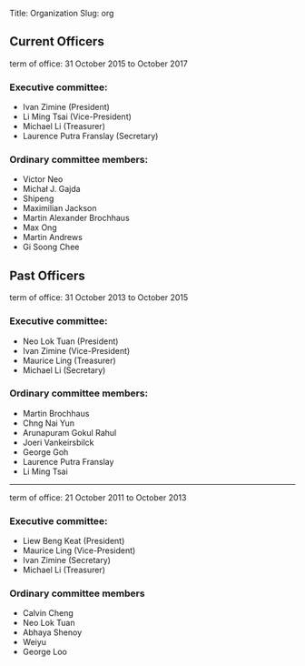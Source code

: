 Title: Organization
Slug: org

## Current Officers

term of office: 31 October 2015 to October 2017

### Executive committee:

- Ivan Zimine (President)
- Li Ming Tsai (Vice-President)
- Michael Li  (Treasurer)
- Laurence Putra Franslay (Secretary)


### Ordinary committee members:

- Victor Neo
- Michał J. Gajda
- Shipeng
- Maximilian Jackson
- Martin Alexander Brochhaus
- Max Ong
- Martin Andrews
- Gi Soong Chee


## Past Officers 

term of office: 31 October 2013 to October 2015

### Executive committee:

- Neo Lok Tuan (President)
- Ivan Zimine (Vice-President)
- Maurice Ling (Treasurer)
- Michael Li (Secretary)


### Ordinary committee members:

- Martin Brochhaus
- Chng Nai Yun
- Arunapuram Gokul Rahul
- Joeri Vankeirsbilck
- George Goh
- Laurence Putra Franslay
- Li Ming Tsai

********

term of office: 21 October 2011 to October 2013

### Executive committee:

- Liew Beng Keat (President)
- Maurice Ling (Vice-President)
- Ivan Zimine (Secretary)
- Michael Li (Treasurer)

### Ordinary committee members

- Calvin Cheng
- Neo Lok Tuan
- Abhaya Shenoy 
- Weiyu 
- George Loo

